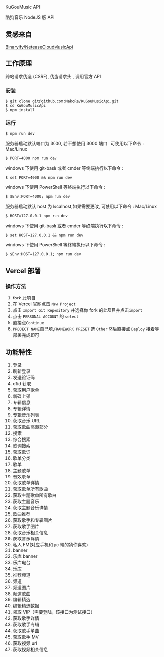 KuGouMusic API

酷狗音乐 NodeJS 版 API

## 灵感来自

[Binaryify/NeteaseCloudMusicApi](https://github.com/Binaryify/NeteaseCloudMusicApi)

## 工作原理

跨站请求伪造 (CSRF), 伪造请求头 , 调用官方 API

### 安装

```shell
$ git clone git@github.com:MakcRe/KuGouMusicApi.git
$ cd KuGouMusicApi
$ npm install
```

### 运行

```shell
$ npm run dev
```

服务器启动默认端口为 3000, 若不想使用 3000 端口 , 可使用以下命令 : Mac/Linux

```shell
$ PORT=4000 npm run dev
```

windows 下使用 git-bash 或者 cmder 等终端执行以下命令 :

```shell
$ set PORT=4000 && npm run dev
```

windows 下使用 PowerShell 等终端执行以下命令 :

```shell
$ $Env:PORT=4000; npm run dev
```

服务器启动默认 host 为 localhost,如果需要更改, 可使用以下命令 : Mac/Linux

```shell
$ HOST=127.0.0.1 npm run dev
```

windows 下使用 git-bash 或者 cmder 等终端执行以下命令 :

```shell
$ set HOST=127.0.0.1 && npm run dev
```

windows 下使用 PowerShell 等终端执行以下命令 :

```shell
$ $Env:HOST=127.0.0.1; npm run dev
```

## Vercel 部署

### 操作方法

1. fork 此项目
2. 在 Vercel 官网点击 `New Project`
3. 点击 `Import Git Repository` 并选择你 fork 的此项目并点击`import`
4. 点击 `PERSONAL ACCOUNT` 的 `select`
5. 直接点`Continue`
6. `PROJECT NAME`自己填,`FRAMEWORK PRESET` 选 `Other` 然后直接点 `Deploy` 接着等部署完成即可

## 功能特性

1. 登录
2. 刷新登录
3. 发送验证码
4. dfid 获取
5. 获取用户歌单
6. 新碟上架
7. 专辑信息
8. 专辑详情
9. 专辑音乐列表
10. 获取音乐 URL
11. 获取歌曲高潮部分
12. 搜索
13. 综合搜索
14. 歌词搜索
15. 获取歌词
16. 歌单分类
17. 歌单
18. 主题歌单
19. 音效歌单
20. 获取歌单详情
21. 获取歌单所有歌曲
22. 获取主题歌单所有歌曲
23. 获取主题音乐
24. 获取主题音乐详情
25. 歌曲推荐
26. 获取歌手和专辑图片
27. 获取歌手图片
28. 获取音乐相关信息
29. 获取音乐详情
30. 私人 FM(对应手机和 pc 端的猜你喜欢)
31. banner
32. 乐库 banner
33. 乐库电台
34. 乐库
35. 推荐频道
36. 频道
37. 频道图片
38. 频道歌曲
39. 编辑精选
40. 编辑精选数据
41. 领取 VIP（需要登陆，该接口为测试接口）
42. 获取歌手详情
43. 获取歌手专辑
44. 获取歌手单曲
45. 获取歌手 MV
46. 获取视频 url
47. 获取视频相关信息
